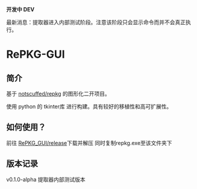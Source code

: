 __开发中 DEV__

最新消息：提取器进入内部测试阶段。注意该阶段只会显示命令而并不会真正执行。



# RePKG-GUI
## 简介
基于 [notscuffed/repkg](https://github.com/notscuffed/repkg) 的图形化二开项目。

使用 python 的 tkinter库 进行构建。具有较好的移植性和高可扩展性。

## 如何使用？
前往 [RePKG_GUI/release](https://github.com/invictus-z/RePKG-GUI/releases)下载并解压 同时复制repkg.exe至该文件夹下
## 版本记录
v0.1.0-alpha 提取器内部测试版本
